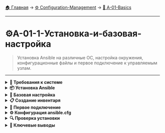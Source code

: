 [🏠 Главная](../../README.md) → [⚙️ Configuration-Management](../../README.md#-configuration-management) → [🚀 A-01-Basics](../../README.md#-a-01-basics)

---

# ⚙️A-01-1-Установка-и-базовая-настройка
> Установка Ansible на различные ОС, настройка окружения, конфигурационные файлы и первое подключение к управляемым узлам.

---

<details>
<summary><b>🎯 Требования к системе</b></summary>

---

### Control Node требования

```text
# Control Node - хост с установленным Ansible
┌─────────────────────────────────┐
│        Control Node             │
│   (Ansible Management Host)     │
├─────────────────────────────────┤
│  ✅ Linux (Ubuntu, CentOS, etc.)│
│  ✅ macOS 10.10+                │
│  ✅ Windows (WSL2 recommended)  │
│  ✅ Python 3.8+                 │
│  ✅ SSH client                  │
└─────────────────────────────────┘
```

### Managed Nodes требования

```text
# Managed Nodes - целевые серверы
┌─────────────────────────────────┐
│        Managed Nodes            │
│    (Target Servers)             │
├─────────────────────────────────┤
│  ✅ Linux/Unix система          │
│  ✅ Python 2.7+ или 3.5+        │
│  ✅ SSH доступ                  │
│  ✅ sudo права (для многих задач)│
└─────────────────────────────────┘

# Поддерживаемые ОС:
• Red Hat Enterprise Linux 6+
• CentOS 6+
• Ubuntu 12.04+
• Debian 7+
• Fedora
• macOS
• BSD варианты
```

### Сетевые требования

```text
# Сетевая конфигурация
Control Node должен иметь доступ к Managed Nodes:
• SSH порт (обычно 22)
• Возможность аутентификации по ключам
• Разрешенный sudo для пользователя
• Доступ к репозиториям пакетов (если нужно)

# Рекомендуемая архитектура:
┌─────────────┐    SSH    ┌─────────────┐
│  Control    │ ────────→ │   Managed   │
│   Node      │           │    Node 1   │
│             │    SSH    └─────────────┘
│             │ ────────→ ┌─────────────┐
│             │           │   Managed   │
└─────────────┘           │    Node 2   │
                          └─────────────┘
```

---

</details>

<details>
<summary><b>📦 Установка Ansible</b></summary>

---

### Установка на Ubuntu/Debian

+++bash
# Обновление системы
sudo apt update && sudo apt upgrade -y

# Установка Python и зависимостей
sudo apt install -y python3 python3-pip sshpass

# Установка Ansible через apt
sudo apt install -y ansible

# Проверка установки
ansible --version

# Альтернатива: установка через pip
sudo pip3 install ansible
---bash

### Установка на CentOS/RHEL

+++bash
# Установка EPEL репозитория (CentOS/RHEL 7/8)
sudo yum install -y epel-release

# Установка Ansible
sudo yum install -y ansible

# Для CentOS/RHEL 8+
sudo dnf install -y ansible

# Проверка установки
ansible --version
---bash

### Установка на macOS

+++bash
# Установка через Homebrew
brew install ansible

# Или через pip
pip3 install ansible

# Проверка установки
ansible --version
---bash

### Установка на Windows

+++bash
# Через WSL2 (рекомендуется)
# 1. Установить WSL2 с Ubuntu
# 2. В WSL выполнить:
sudo apt update && sudo apt install -y ansible

# Через Chocolatey (менее предпочтительно)
choco install ansible
---bash

### Установка через pip (универсальный способ)

+++bash
# Установка pip если нет
sudo apt install -y python3-pip  # Ubuntu/Debian
sudo yum install -y python3-pip  # CentOS/RHEL

# Установка Ansible
sudo pip3 install ansible

# Проверка
ansible --version
---bash

---

</details>

<details>
<summary><b>🔧 Базовая настройка</b></summary>

---

### Структура каталогов Ansible

```text
# Рекомендуемая структура проекта
ansible-project/
├── ansible.cfg          # Конфигурация Ansible
├── inventory            # Файл инвентаря
│   ├── hosts           # Основной инвентарь
│   └── group_vars/     # Переменные групп
│       └── all.yml     # Глобальные переменные
├── playbooks/          # Playbook файлы
│   └── site.yml        # Основной playbook
├── roles/              # Роли Ansible
└── files/              # Статические файлы
```

### Создание базовой конфигурации

+++bash
# Создание рабочего каталога
mkdir ~/ansible-project
cd ~/ansible-project

# Создание ansible.cfg
cat > ansible.cfg << EOF
[defaults]
inventory = ./inventory/hosts
host_key_checking = False
remote_user = ubuntu
private_key_file = ~/.ssh/id_rsa

[privilege_escalation]
become = True
become_method = sudo
become_user = root
become_ask_pass = False
EOF
---bash

### Настройка SSH доступа

+++bash
# Генерация SSH ключа если нет
ssh-keygen -t rsa -b 4096 -C "ansible-control-node"

# Копирование ключа на управляемые узлы
ssh-copy-id ubuntu@managed-node-ip

# Тестирование подключения
ssh ubuntu@managed-node-ip
---bash

---

</details>

<details>
<summary><b>📋 Создание инвентаря</b></summary>

---

### Базовый inventory файл

```text
# inventory/hosts
[web_servers]
web1.example.com
web2.example.com ansible_host=192.168.1.11
web3.example.com ansible_host=192.168.1.12 ansible_user=deploy

[db_servers]
db1.example.com ansible_host=192.168.1.21
db2.example.com ansible_host=192.168.1.22

[production:children]
web_servers
db_servers

[production:vars]
ansible_ssh_private_key_file=~/.ssh/production_key
timezone=Europe/Moscow
```

### Переменные в инвентаре

```text
# Определение переменных на разных уровнях:

1. Глобальные переменные (group_vars/all.yml):
   package_manager: apt
   system_user: deploy

2. Переменные групп (group_vars/web_servers.yml):
   web_package: nginx
   web_port: 80

3. Переменные хостов (в inventory):
   host1 ansible_host=192.168.1.10 http_port=8080

4. Host variables (host_vars/host1.yml):
   database_host: localhost
   cache_enabled: true
```

### Создание структуры каталогов

+++bash
# Создание полной структуры
mkdir -p ~/ansible-project/{inventory,playbooks,roles,files,group_vars,host_vars}

# Создание основных файлов
touch ~/ansible-project/inventory/hosts
touch ~/ansible-project/playbooks/site.yml

# Создание group_vars
mkdir -p ~/ansible-project/group_vars
cat > ~/ansible-project/group_vars/all.yml << EOF
---
ansible_ssh_private_key_file: "~/.ssh/id_rsa"
ansible_user: "ubuntu"
timezone: "Europe/Moscow"
EOF
---bash

---

</details>

<details>
<summary><b>🚀 Первое подключение</b></summary>

---

### Тестирование подключения

+++bash
# Проверка синтаксиса inventory
ansible-inventory -i inventory/hosts --list

# Ping всех хостов в inventory
ansible all -i inventory/hosts -m ping

# Ping конкретной группы
ansible web_servers -i inventory/hosts -m ping

# Проверка с выводом фактов
ansible all -i inventory/hosts -m setup | less
---bash

### Ad-Hoc команды для проверки

+++bash
# Проверка доступности
ansible all -i inventory/hosts -m ping

# Проверка свободной памяти
ansible all -i inventory/hosts -a "free -h"

# Проверка дискового пространства
ansible all -i inventory/hosts -a "df -h"

# Проверка версии ОС
ansible all -i inventory/hosts -a "cat /etc/os-release"
---bash

### Устранение проблем с подключением

+++bash
# Проверка SSH подключения
ssh -i ~/.ssh/id_rsa ubuntu@web1.example.com

# Проверка с verbose выводом
ansible all -i inventory/hosts -m ping -vvv

# Проверка конкретного хоста
ansible web1.example.com -i inventory/hosts -m ping -vvv

# Проверка Python на managed node
ansible all -i inventory/hosts -a "python3 --version"
---bash

---

</details>

<details>
<summary><b>⚙️ Конфигурация ansible.cfg</b></summary>

---

### Основные настройки

```text
# ansible.cfg - основные секции
[defaults]
inventory      = ./inventory/hosts    # Путь к инвентарю
host_key_checking = False            # Отключение проверки host key
remote_user    = ubuntu              # Пользователь по умолчанию
private_key_file = ~/.ssh/id_rsa     # SSH ключ по умолчанию
roles_path    = ./roles              # Путь к ролям

[privilege_escalation]
become          = True               # Включение sudo
become_method   = sudo               # Метод повышения прав
become_user     = root               # Пользователь для become
become_ask_pass = False              # Не запрашивать пароль

[ssh_connection]
ssh_args        = -o ControlMaster=auto -o ControlPersist=60s
pipelining      = True               # Ускорение выполнения
```

### Оптимизация производительности

```text
# Настройки для ускорения работы
[defaults]
forks = 10                           # Количество параллельных процессов
gathering = smart                    # Умный сбор фактов
fact_caching = memory                # Кэширование фактов
stdout_callback = yaml               # Формат вывода
bin_ansible_callbacks = True         # Callbacks для производительности

[ssh_connection]
control_path = %(directory)s/%%h-%%r  # SSH control path
pipelining = True                    # pipelining для ускорения
```

### Приоритет конфигурационных файлов

```text
# Ansible ищет конфиг в следующем порядке:
1. ANSIBLE_CONFIG (переменная окружения)
2. ./ansible.cfg (текущая директория)
3. ~/.ansible.cfg (домашняя директория)
4. /etc/ansible/ansible.cfg (глобальная конфигурация)

# Рекомендуется:
• Использовать ./ansible.cfg для проектов
• Хранить конфиг в системе контроля версий
• Не использовать глобальный /etc/ansible/ansible.cfg
```

---

</details>

<details>
<summary><b>🔍 Проверка установки</b></summary>

---

### Комprehensive проверка

+++bash
# Проверка версии Ansible
ansible --version

# Проверка инвентаря
ansible-inventory --list

# Проверка подключения ко всем хостам
ansible all -m ping

# Проверка фактов
ansible all -m setup -a "filter=ansible_distribution*"

# Проверка доступных модулей
ansible-doc -l | head -20
---bash

### Создание тестового playbook

+++yaml
# playbooks/test.yml
---
- name: Test Ansible Installation
  hosts: all
  become: yes
  
  tasks:
    - name: Display OS information
      debug:
        msg: "This is {{ ansible_distribution }} {{ ansible_distribution_version }}"
    
    - name: Check disk space
      command: df -h
      register: disk_result
    
    - name: Display disk space
      debug:
        var: disk_result.stdout
---yaml

+++bash
# Запуск тестового playbook
ansible-playbook playbooks/test.yml

# Запуск с проверкой синтаксиса
ansible-playbook --syntax-check playbooks/test.yml

# Запуск в режиме проверки (dry-run)
ansible-playbook --check playbooks/test.yml
---bash

---

</details>

<details>
<summary><b>🎯 Ключевые выводы</b></summary>

---

### Что мы сделали

```text
✅ Установили Ansible на Control Node
✅ Настроили SSH доступ к Managed Nodes
✅ Создали структуру проекта Ansible
✅ Настроили inventory и конфигурационные файлы
✅ Протестировали подключение к управляемым узлам
✅ Запустили первый playbook
```

### Best Practices установки

```text
🔧 Используйте отдельного пользователя для Ansible
🔑 Настройте SSH доступ по ключам
📁 Создавайте структурированные проекты
⚙️ Настраивайте ansible.cfg для каждого проекта
🔍 Всегда проверяйте подключение перед работой
📚 Документируйте структуру инвентаря
```

### Что изучаем дальше

```text
📚 Следующая тема: Ansible архитектура и инвентарь
🎯 Углубление: Группы, переменные, динамический инвентарь
🔧 Практика: Создание сложных inventory структур
```

---

</details>
